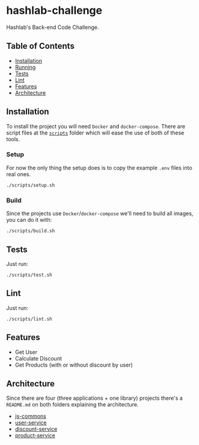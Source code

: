 # hashlab-challenge

Hashlab's Back-end Code Challenge.

## Table of Contents

- [Installation](#installation)
- [Running](#running)
- [Tests](#tests)
- [Lint](#lint)
- [Features](#features)
- [Architecture](#architecture)

## Installation

To install the project you will need `Docker` and `docker-compose`. There are script files at the [`scripts`](https://github.com/otaviopace/hashlab-challenge/blob/master/scripts) folder which will ease the use of both of these tools.

### Setup

For now the only thing the setup does is to copy the example `.env` files into real ones.

```shell
./scripts/setup.sh
```

### Build

Since the projects use `Docker`/`docker-compose` we'll need to build all images, you can do it with:

```shell
./scripts/build.sh
```

## Tests

Just run:

```shell
./scripts/test.sh
```

## Lint

Just run:

```shell
./scripts/lint.sh
```

## Features

- Get User
- Calculate Discount
- Get Products (with or without discount by user)

## Architecture

Since there are four (three applications + one library) projects there's a `README.md` on both folders explaining the architecture.

- [js-commons](https://github.com/otaviopace/hashlab-challenge/blob/master/js-commons/README.md)
- [user-service](https://github.com/otaviopace/hashlab-challenge/blob/master/user/README.md)
- [discount-service](https://github.com/otaviopace/hashlab-challenge/blob/master/discount/README.md)
- [product-service](https://github.com/otaviopace/hashlab-challenge/blob/master/product/README.md)
